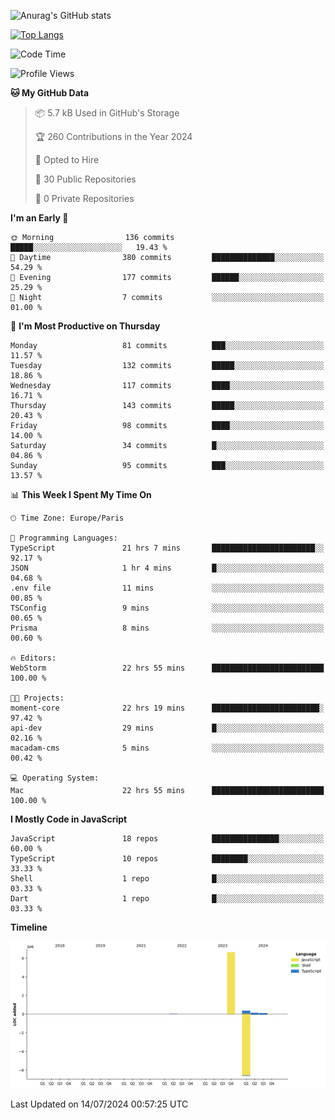 ![Anurag's GitHub stats](https://github-readme-stats.vercel.app/api?username=sufiane&theme=dark&show_icons=true&count_private=true)


[![Top Langs](https://github-readme-stats.vercel.app/api/top-langs/?username=sufiane&layout=compact)](https://github.com/anuraghazra/github-readme-stats)

<!--START_SECTION:waka-->
![Code Time](http://img.shields.io/badge/Code%20Time-1%2C120%20hrs%203%20mins-blue)

![Profile Views](http://img.shields.io/badge/Profile%20Views-0-blue)

**🐱 My GitHub Data** 

> 📦 5.7 kB Used in GitHub's Storage 
 > 
> 🏆 260 Contributions in the Year 2024
 > 
> 💼 Opted to Hire
 > 
> 📜 30 Public Repositories 
 > 
> 🔑 0 Private Repositories 
 > 
**I'm an Early 🐤** 

```text
🌞 Morning                136 commits         █████░░░░░░░░░░░░░░░░░░░░   19.43 % 
🌆 Daytime                380 commits         ██████████████░░░░░░░░░░░   54.29 % 
🌃 Evening                177 commits         ██████░░░░░░░░░░░░░░░░░░░   25.29 % 
🌙 Night                  7 commits           ░░░░░░░░░░░░░░░░░░░░░░░░░   01.00 % 
```
📅 **I'm Most Productive on Thursday** 

```text
Monday                   81 commits          ███░░░░░░░░░░░░░░░░░░░░░░   11.57 % 
Tuesday                  132 commits         █████░░░░░░░░░░░░░░░░░░░░   18.86 % 
Wednesday                117 commits         ████░░░░░░░░░░░░░░░░░░░░░   16.71 % 
Thursday                 143 commits         █████░░░░░░░░░░░░░░░░░░░░   20.43 % 
Friday                   98 commits          ████░░░░░░░░░░░░░░░░░░░░░   14.00 % 
Saturday                 34 commits          █░░░░░░░░░░░░░░░░░░░░░░░░   04.86 % 
Sunday                   95 commits          ███░░░░░░░░░░░░░░░░░░░░░░   13.57 % 
```


📊 **This Week I Spent My Time On** 

```text
🕑︎ Time Zone: Europe/Paris

💬 Programming Languages: 
TypeScript               21 hrs 7 mins       ███████████████████████░░   92.17 % 
JSON                     1 hr 4 mins         █░░░░░░░░░░░░░░░░░░░░░░░░   04.68 % 
.env file                11 mins             ░░░░░░░░░░░░░░░░░░░░░░░░░   00.85 % 
TSConfig                 9 mins              ░░░░░░░░░░░░░░░░░░░░░░░░░   00.65 % 
Prisma                   8 mins              ░░░░░░░░░░░░░░░░░░░░░░░░░   00.60 % 

🔥 Editors: 
WebStorm                 22 hrs 55 mins      █████████████████████████   100.00 % 

🐱‍💻 Projects: 
moment-core              22 hrs 19 mins      ████████████████████████░   97.42 % 
api-dev                  29 mins             █░░░░░░░░░░░░░░░░░░░░░░░░   02.16 % 
macadam-cms              5 mins              ░░░░░░░░░░░░░░░░░░░░░░░░░   00.42 % 

💻 Operating System: 
Mac                      22 hrs 55 mins      █████████████████████████   100.00 % 
```

**I Mostly Code in JavaScript** 

```text
JavaScript               18 repos            ███████████████░░░░░░░░░░   60.00 % 
TypeScript               10 repos            ████████░░░░░░░░░░░░░░░░░   33.33 % 
Shell                    1 repo              █░░░░░░░░░░░░░░░░░░░░░░░░   03.33 % 
Dart                     1 repo              █░░░░░░░░░░░░░░░░░░░░░░░░   03.33 % 
```



**Timeline**

![Lines of Code chart](https://raw.githubusercontent.com/Sufiane/Sufiane/main/assets/bar_graph.png)


 Last Updated on 14/07/2024 00:57:25 UTC
<!--END_SECTION:waka-->


<!--
**Sufiane/sufiane** is a ✨ _special_ ✨ repository because its `README.md` (this file) appears on your GitHub profile.

Here are some ideas to get you started:

- 🔭 I’m currently working on ...
- 🌱 I’m currently learning ...
- 👯 I’m looking to collaborate on ...
- 🤔 I’m looking for help with ...
- 💬 Ask me about ...
- 📫 How to reach me: ...
- 😄 Pronouns: ...
- ⚡ Fun fact: ...
-->
